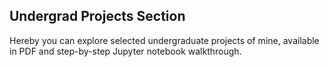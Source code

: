 ## Undergrad Projects Section

Hereby you can explore selected undergraduate projects of mine, available in PDF and step-by-step Jupyter notebook walkthrough.
